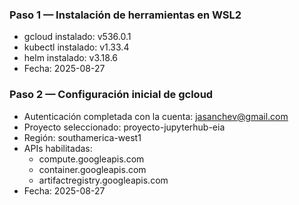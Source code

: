 ### Paso 1 — Instalación de herramientas en WSL2
- gcloud instalado: v536.0.1
- kubectl instalado: v1.33.4
- helm instalado: v3.18.6
- Fecha: 2025-08-27

### Paso 2 — Configuración inicial de gcloud
- Autenticación completada con la cuenta: jasanchev@gmail.com
- Proyecto seleccionado: proyecto-jupyterhub-eia
- Región: southamerica-west1
- APIs habilitadas:
  - compute.googleapis.com
  - container.googleapis.com
  - artifactregistry.googleapis.com
- Fecha: 2025-08-27

